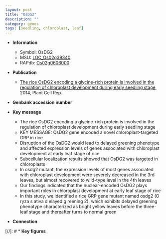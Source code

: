 ```yaml
---
layout: post
title: "OsDG2"
description: ""
category: genes
tags: [seedling, chloroplast, leaf]
---
```


* **Information**  
    + Symbol: OsDG2  
    + MSU: [LOC_Os02g39340](http://rice.plantbiology.msu.edu/cgi-bin/ORF_infopage.cgi?orf=LOC_Os02g39340)  
    + RAPdb: [Os02g0606000](http://rapdb.dna.affrc.go.jp/viewer/gbrowse_details/irgsp1?name=Os02g0606000)  

* **Publication**  
    + [The rice OsDG2 encoding a glycine-rich protein is involved in the regulation of chloroplast development during early seedling stage](http://www.ncbi.nlm.nih.gov/pubmed?term=The+rice+OsDG2+encoding+a+glycine-rich+protein+is+involved+in+the+regulation+of+chloroplast+development+during+early+seedling+stage%5BTitle%5D), 2014, Plant Cell Rep.

* **Genbank accession number**  

* **Key message**  
    + The rice OsDG2 encoding a glycine-rich protein is involved in the regulation of chloroplast development during early seedling stage
    + KEY MESSAGE: OsDG2 gene encoded a novel chloroplast-targeted GRP in rice
    + Disruption of the OsDG2 would lead to delayed greening phenotype and affected expression levels of genes associated with chloroplast development at early leaf stage of rice
    + Subcellular localization results showed that OsDG2 was targeted in chloroplasts
    + In osdg2 mutant, the expression levels of most genes associated with chloroplast development were severely decreased in the 3rd leaves, but almost recovered to wild-type level in the 4th leaves
    + Our findings indicated that the nuclear-encoded OsDG2 plays important roles in chloroplast development at early leaf stage of rice
    + In this study, we identified a rice GRP gene mutant named osdg2 (O ryza s ativa d elayed g reening 2), which exhibits delayed greening phenotype characterized as bright yellow leaves before the three-leaf stage and thereafter turns to normal green

* **Connection**  

[//]: # * **Key figures**  



